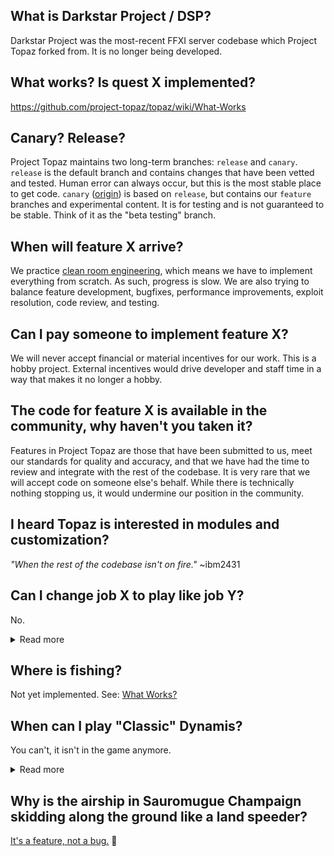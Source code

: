 ## What is Darkstar Project / DSP?
Darkstar Project was the most-recent FFXI server codebase which Project Topaz forked from. It is no longer being developed.

## What works? Is quest X implemented?
https://github.com/project-topaz/topaz/wiki/What-Works

## Canary? Release?
Project Topaz maintains two long-term branches: `release` and `canary`. `release` is the default branch and contains changes that have been vetted and tested. Human error can always occur, but this is the most stable place to get code. `canary` ([origin](https://en.wiktionary.org/wiki/canary_in_a_coal_mine)) is based on `release`, but contains our `feature` branches and experimental content. It is for testing and is not guaranteed to be stable. Think of it as the "beta testing" branch.

## When will feature X arrive?
We practice [clean room engineering](https://en.wikipedia.org/wiki/Clean_room_design), which means we have to implement everything from scratch. As such, progress is slow. We are also trying to balance feature development, bugfixes, performance improvements, exploit resolution, code review, and testing.

## Can I pay someone to implement feature X?
We will never accept financial or material incentives for our work. This is a hobby project. External incentives would drive developer and staff time in a way that makes it no longer a hobby.

## The code for feature X is available in the community, why haven't you taken it?
Features in Project Topaz are those that have been submitted to us, meet our standards for quality and accuracy, and that we have had the time to review and integrate with the rest of the codebase. It is very rare that we will accept code on someone else's behalf. While there is technically nothing stopping us, it would undermine our position in the community.

## I heard Topaz is interested in modules and customization?
_"When the rest of the codebase isn't on fire."_ ~ibm2431

## Can I change job X to play like job Y?
No.
<details>
<summary>Read more</summary>
<p>

You can check in the #customization channel, but _many many_ things are enforced by the game client.
For instance; you can set your jobs to be 75NIN/75BLM but you won't be able to equip Lv75 BLM gear - this is enforced by the client.
Bypassing these restrictions would need heavy client modification (which we don't support) or support scripts.

</p>
</details>

## Where is fishing?
Not yet implemented. See: [What Works?](https://github.com/project-topaz/topaz/wiki/What-Works)

## When can I play "Classic" Dynamis?
You can't, it isn't in the game anymore.
<details>
<summary>Read more</summary>
<p>

"Classic" Dynamis was removed from the game in 2011. The spawn mechanisms as you remember them are gone from the game, and those zones no longer act the way they used to.
The overall project goal is to emulate the retail game as closely as possible, so a massive custom solution to approximate "Classic" Dynamis is not on our roadmap.

However, in 2017 Dynamis Divergence was released, a content level 149 version of the "Classic" Dynamis players wanted to experience again.
If we were to support a custom Dynamis solution, it would be the implementation of Dynamis Divergence and a set of mods or switches that scale it down to level 75 era difficulty.

Keep in mind that we haven't completed all content up to 2007, so a full implementation of content from 2017 with mods on top isn't coming any time soon. 

</p>
</details>

## Why is the airship in Sauromugue Champaign skidding along the ground like a land speeder?
[It's a feature, not a bug.](http://project-topaz.com/issues/10) 👀
